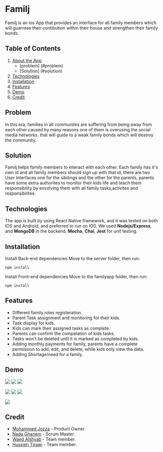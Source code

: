 # Familj

Familj is an ios App that provides an interface for all family members which will guarntee their contibution within their house and strengthen their family bonds.

## Table of Contents

1. [About the App](#technologies)
     - [problem] (#problem)
     - [Solution] (#solution)
1. [Technologies](#technologies)
1. [Installation](#installation)
1. [Features](#features)
1. [Demo](#demo)
1. [Credit](#credit)


## Problem
In this era, families in all communites are suffering from being away from each other caused by many reasons one of them is overusing the social media networks.
that will guide to a weak family bonds which will destroy the community.

## Solution
Familj helps family members to interact with each other. 
Each family has it's own id and all family members should sign up with that id, there are two User Interfaces one for the sibilings and the other for the parents, parents have some extra authorites to monitor their kids life and teach them responsibility by envolving them with all family tasks,activites and responsibilites.

## Technologies
The app is built by using React Native framework, and it was tested on both IOS and Android, and preferred to run on IOS. 
We used **Nodejs/Express**, and **MongoDB** in the backend. **Mocha**, **Chai**, **Jest** for unit testing. 
    
    
## Installation

Install Back-end dependencies
Move to the server folder, then run:
```
npm install
```

Install Front-end dependencies
Move to the familyapp folder, then run:
```
npm install
```

## Features
- Different family roles registeration.
- Parent Task assignment and monitoring for their kids.
- Task display for kids.
- Kids can mark their assigned tasks as complete.
- Parents can confirm the compelation of kids tasks.
- Tasks won't be deleted until it is marked as completed by kids.
- Adding monthly payments for family, parents have a complete permission to add, edit, and delete, while kids only view the data.
- Adding Shortage/need for a family.


## Demo

![](https://i.imgur.com/wfESssm.png)      ![](https://i.imgur.com/QjV8DdC.png) ![](https://i.imgur.com/3hBthax.png)

![](https://i.imgur.com/3kvdNSO.png) ![](https://i.imgur.com/SSSLOUS.png) ![](https://i.imgur.com/daWRBhi.png)


![](https://i.imgur.com/cmlALOm.png)


## Credit

- [Mohammed Jozza](https://github.com/MohammadJozaa7) - Product Owner.
- [Nada Ghanem](https://github.com/nadaa) - Scrum Master.
- [Waed Alshyab](https://github.com/Waed93) - Team member.
- [Hussien Tirawi](https://github.com/htirawi) - Team member.


